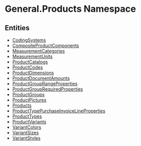 ﻿---
uid: General.Products
---
# General.Products Namespace

## Entities
- [CodingSystems](General.Products.CodingSystems.md)  
- [CompositeProductComponents](General.Products.CompositeProductComponents.md)  
- [MeasurementCategories](General.Products.MeasurementCategories.md)  
- [MeasurementUnits](General.Products.MeasurementUnits.md)  
- [ProductCatalogs](General.Products.ProductCatalogs.md)  
- [ProductCodes](General.Products.ProductCodes.md)  
- [ProductDimensions](General.Products.ProductDimensions.md)  
- [ProductDocumentAmounts](General.Products.ProductDocumentAmounts.md)  
- [ProductGroupRangeProperties](General.Products.ProductGroupRangeProperties.md)  
- [ProductGroupRequiredProperties](General.Products.ProductGroupRequiredProperties.md)  
- [ProductGroups](General.Products.ProductGroups.md)  
- [ProductPictures](General.Products.ProductPictures.md)  
- [Products](General.Products.Products.md)  
- [ProductTypePurchaseInvoiceLineProperties](General.Products.ProductTypePurchaseInvoiceLineProperties.md)  
- [ProductTypes](General.Products.ProductTypes.md)  
- [ProductVariants](General.Products.ProductVariants.md)  
- [VariantColors](General.Products.VariantColors.md)  
- [VariantSizes](General.Products.VariantSizes.md)  
- [VariantStyles](General.Products.VariantStyles.md)  

